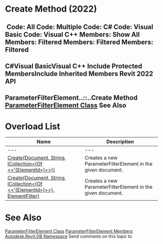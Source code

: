 # Create Method (2022)

﻿
 Code: All Code: Multiple Code: C# Code: Visual Basic Code: Visual C++  Members: Show All Members: Filtered Members: Filtered Members: Filtered   
---  
C#Visual BasicVisual C++
Include Protected MembersInclude Inherited Members
Revit 2022 API  
---  
ParameterFilterElement..::..Create Method   
[ParameterFilterElement Class](b231dc85-516a-5e75-c634-c6cd81b43fc5.md "ParameterFilterElement Class") See Also  
---  
# Overload List
| Name | Description |
| --- | --- |
| --- | --- | --- |
| [Create(Document, String, ICollection<(Of <<'(ElementId>)>>))](afa22520-52de-c6b3-fac8-246fe2f8e4fe.md "Create Method \(Document, String, ICollection\(ElementId\)\)") | Creates a new ParameterFilterElement in the given document. |
| [Create(Document, String, ICollection<(Of <<'(ElementId>)>>), ElementFilter)](5c88b083-2c49-b8be-07d3-017bfd73a051.md "Create Method \(Document, String, ICollection\(ElementId\), ElementFilter\)") | Creates a new ParameterFilterElement in the given document. |

# See Also
[ParameterFilterElement Class](b231dc85-516a-5e75-c634-c6cd81b43fc5.md "ParameterFilterElement Class")
[ParameterFilterElement Members](e8cb5c2b-b8ca-cbbf-819b-6956e0fd0760.md "ParameterFilterElement Members")
[Autodesk.Revit.DB Namespace](87546ba7-461b-c646-cbb1-2cb8f5bff8b2.md "Autodesk.Revit.DB Namespace")
Send comments on this topic to 